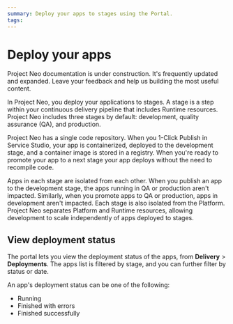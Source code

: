 ```yaml
---
summary: Deploy your apps to stages using the Portal.   
tags:
---
```


# Deploy your apps

<div class="info" markdown="1">

Project Neo documentation is under construction. It's frequently updated and expanded. Leave your feedback and help us building the most useful content.

</div>

In Project Neo, you deploy your applications to stages. A stage is a step within your continuous delivery pipeline that includes Runtime resources. Project Neo includes three stages by default: development, quality assurance (QA), and production.

Project Neo has a single code repository. When you 1-Click Publish in Service Studio, your app is containerized, deployed to the development stage, and a container image is stored in a registry. When you're ready to promote your app to a next stage your app deploys without the need to recompile code.

Apps in each stage are isolated from each other. When you publish an app to the development stage, the apps running in QA or production aren't impacted. Similarly, when you promote apps to QA or production, apps in development aren't impacted. Each stage is also isolated from the Platform. Project Neo separates Platform and Runtime resources, allowing development to scale independently of apps deployed to stages.

## View deployment status

The portal lets you view the deployment status of the apps, from **Delivery** > **Deployments**. The apps list is filtered by stage, and you can further filter by status or date.

An app's deployment status can be one of the following:

* Running
* Finished with errors
* Finished successfully
